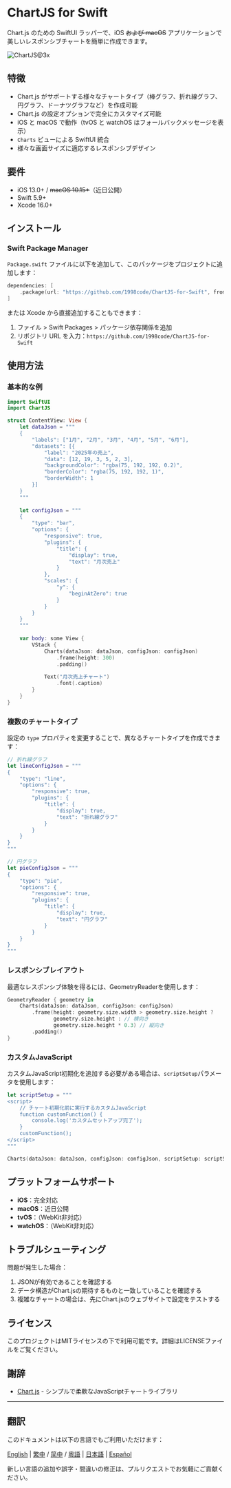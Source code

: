 # ChartJS for Swift

Chart.js のための SwiftUI ラッパーで、iOS ~~および macOS~~ アプリケーションで美しいレスポンシブチャートを簡単に作成できます。

![ChartJS@3x](https://github.com/user-attachments/assets/9051153e-7d07-4b4f-8da7-fa9ac1793349)

## 特徴

- Chart.js がサポートする様々なチャートタイプ（棒グラフ、折れ線グラフ、円グラフ、ドーナツグラフなど）を作成可能
- Chart.js の設定オプションで完全にカスタマイズ可能
- iOS と macOS で動作（tvOS と watchOS はフォールバックメッセージを表示）
- `Charts` ビューによる SwiftUI 統合
- 様々な画面サイズに適応するレスポンシブデザイン

## 要件

- iOS 13.0+ / ~~macOS 10.15+~~（近日公開）
- Swift 5.9+
- Xcode 16.0+

## インストール

### Swift Package Manager

`Package.swift` ファイルに以下を追加して、このパッケージをプロジェクトに追加します：

```swift
dependencies: [
    .package(url: "https://github.com/1998code/ChartJS-for-Swift", from: "1.0.0")
]
```

または Xcode から直接追加することもできます：
1. ファイル > Swift Packages > パッケージ依存関係を追加
2. リポジトリ URL を入力：`https://github.com/1998code/ChartJS-for-Swift`

## 使用方法

### 基本的な例

```swift
import SwiftUI
import ChartJS

struct ContentView: View {
    let dataJson = """
    {
        "labels": ["1月", "2月", "3月", "4月", "5月", "6月"],
        "datasets": [{
            "label": "2025年の売上",
            "data": [12, 19, 3, 5, 2, 3],
            "backgroundColor": "rgba(75, 192, 192, 0.2)",
            "borderColor": "rgba(75, 192, 192, 1)",
            "borderWidth": 1
        }]
    }
    """
    
    let configJson = """
    {
        "type": "bar",
        "options": {
            "responsive": true,
            "plugins": {
                "title": {
                    "display": true,
                    "text": "月次売上"
                }
            },
            "scales": {
                "y": {
                    "beginAtZero": true
                }
            }
        }
    }
    """
    
    var body: some View {
        VStack {
            Charts(dataJson: dataJson, configJson: configJson)
                .frame(height: 300)
                .padding()
            
            Text("月次売上チャート")
                .font(.caption)
        }
    }
}
```

### 複数のチャートタイプ

設定の `type` プロパティを変更することで、異なるチャートタイプを作成できます：

```swift
// 折れ線グラフ
let lineConfigJson = """
{
    "type": "line",
    "options": {
        "responsive": true,
        "plugins": {
            "title": {
                "display": true,
                "text": "折れ線グラフ"
            }
        }
    }
}
"""

// 円グラフ
let pieConfigJson = """
{
    "type": "pie",
    "options": {
        "responsive": true,
        "plugins": {
            "title": {
                "display": true,
                "text": "円グラフ"
            }
        }
    }
}
"""
```

### レスポンシブレイアウト

最適なレスポンシブ体験を得るには、GeometryReaderを使用します：

```swift
GeometryReader { geometry in
    Charts(dataJson: dataJson, configJson: configJson)
        .frame(height: geometry.size.width > geometry.size.height ?
               geometry.size.height : // 横向き
               geometry.size.height * 0.3) // 縦向き
        .padding()
}
```

### カスタムJavaScript

カスタムJavaScript初期化を追加する必要がある場合は、`scriptSetup`パラメータを使用します：

```swift
let scriptSetup = """
<script>
    // チャート初期化前に実行するカスタムJavaScript
    function customFunction() {
        console.log('カスタムセットアップ完了');
    }
    customFunction();
</script>
"""

Charts(dataJson: dataJson, configJson: configJson, scriptSetup: scriptSetup)
```

## プラットフォームサポート

- **iOS**：完全対応
- **macOS**：近日公開
- **tvOS**：（WebKit非対応）
- **watchOS**：（WebKit非対応）

## トラブルシューティング

問題が発生した場合：

1. JSONが有効であることを確認する
2. データ構造がChart.jsの期待するものと一致していることを確認する
3. 複雑なチャートの場合は、先にChart.jsのウェブサイトで設定をテストする

## ライセンス

このプロジェクトはMITライセンスの下で利用可能です。詳細はLICENSEファイルをご覧ください。

## 謝辞

- [Chart.js](https://www.chartjs.org/) - シンプルで柔軟なJavaScriptチャートライブラリ

---

## 翻訳

このドキュメントは以下の言語でもご利用いただけます：

[English](../README.md) | [繁中](README.zh-TW.md) / [简中](README.zh-CN.md) / [粵語](README.zh-HK.md) | [日本語](README.ja.md) | [Español](README.es.md)

新しい言語の追加や誤字・間違いの修正は、プルリクエストでお気軽にご貢献ください。